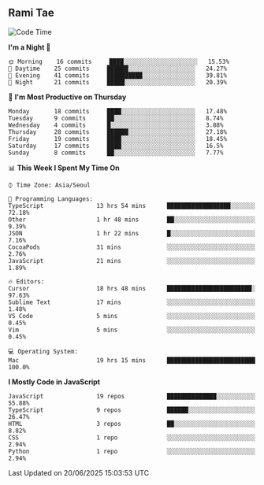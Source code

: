 ## Rami Tae

<!--START_SECTION:waka-->
![Code Time](http://img.shields.io/badge/Code%20Time-2%2C393%20hrs%2039%20mins-blue)

**I'm a Night 🦉** 

```text
🌞 Morning    16 commits     ████░░░░░░░░░░░░░░░░░░░░░   15.53% 
🌆 Daytime    25 commits     ██████░░░░░░░░░░░░░░░░░░░   24.27% 
🌃 Evening    41 commits     ██████████░░░░░░░░░░░░░░░   39.81% 
🌙 Night      21 commits     █████░░░░░░░░░░░░░░░░░░░░   20.39%

```
📅 **I'm Most Productive on Thursday** 

```text
Monday       18 commits     ████░░░░░░░░░░░░░░░░░░░░░   17.48% 
Tuesday      9 commits      ██░░░░░░░░░░░░░░░░░░░░░░░   8.74% 
Wednesday    4 commits      █░░░░░░░░░░░░░░░░░░░░░░░░   3.88% 
Thursday     28 commits     ██████░░░░░░░░░░░░░░░░░░░   27.18% 
Friday       19 commits     ████░░░░░░░░░░░░░░░░░░░░░   18.45% 
Saturday     17 commits     ████░░░░░░░░░░░░░░░░░░░░░   16.5% 
Sunday       8 commits      ██░░░░░░░░░░░░░░░░░░░░░░░   7.77%

```


📊 **This Week I Spent My Time On** 

```text
⌚︎ Time Zone: Asia/Seoul

💬 Programming Languages: 
TypeScript               13 hrs 54 mins      ██████████████████░░░░░░░   72.18% 
Other                    1 hr 48 mins        ██░░░░░░░░░░░░░░░░░░░░░░░   9.39% 
JSON                     1 hr 22 mins        █░░░░░░░░░░░░░░░░░░░░░░░░   7.16% 
CocoaPods                31 mins             ░░░░░░░░░░░░░░░░░░░░░░░░░   2.76% 
JavaScript               21 mins             ░░░░░░░░░░░░░░░░░░░░░░░░░   1.89%

🔥 Editors: 
Cursor                   18 hrs 48 mins      ████████████████████████░   97.63% 
Sublime Text             17 mins             ░░░░░░░░░░░░░░░░░░░░░░░░░   1.48% 
VS Code                  5 mins              ░░░░░░░░░░░░░░░░░░░░░░░░░   0.45% 
Vim                      5 mins              ░░░░░░░░░░░░░░░░░░░░░░░░░   0.45%

💻 Operating System: 
Mac                      19 hrs 15 mins      █████████████████████████   100.0%

```

**I Mostly Code in JavaScript** 

```text
JavaScript               19 repos            ██████████████░░░░░░░░░░░   55.88% 
TypeScript               9 repos             ██████░░░░░░░░░░░░░░░░░░░   26.47% 
HTML                     3 repos             ██░░░░░░░░░░░░░░░░░░░░░░░   8.82% 
CSS                      1 repo              ░░░░░░░░░░░░░░░░░░░░░░░░░   2.94% 
Python                   1 repo              ░░░░░░░░░░░░░░░░░░░░░░░░░   2.94%

```



 Last Updated on 20/06/2025 15:03:53 UTC
<!--END_SECTION:waka-->
